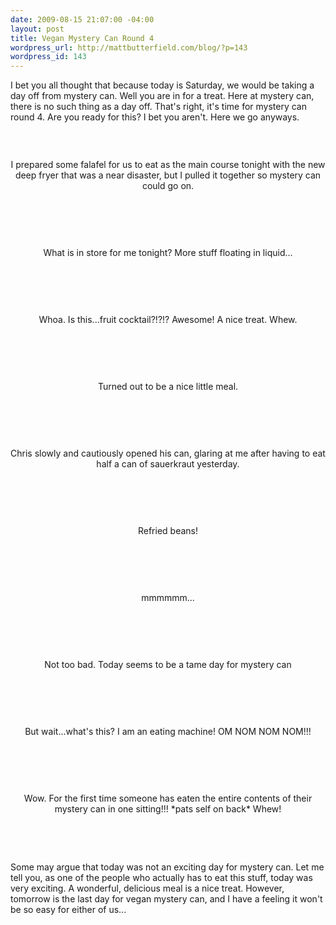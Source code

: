 ```yaml
--- 
date: 2009-08-15 21:07:00 -04:00
layout: post
title: Vegan Mystery Can Round 4
wordpress_url: http://mattbutterfield.com/blog/?p=143
wordpress_id: 143
---
```

I bet you all thought that because today is Saturday, we would be taking a day off from mystery can.  Well you are in for a treat.  Here at mystery can, there is no such thing as a day off.  That's right, it's time for mystery can round 4.  Are you ready for this?  I bet you aren't.  Here we go anyways.

<p><P align "left">&nbsp;</P></p>
<p style="text-align: center;"><img src="http://i70.photobucket.com/albums/i115/fireparagon/mc401.jpg" alt="" /></p>
<p style="text-align: center;">I prepared some falafel for us to eat as the main course tonight with the new deep fryer that was a near disaster, but I pulled it together so mystery can could go on.</p>
<p><P align "left">&nbsp;</P></p>


<p><P align "left">&nbsp;</P></p>
<p style="text-align: center;"><img src="http://i70.photobucket.com/albums/i115/fireparagon/mc402.jpg" alt="" /></p>
<p style="text-align: center;">What is in store for me tonight?  More stuff floating in liquid...</p>
<p><P align "left">&nbsp;</P></p>


<p><P align "left">&nbsp;</P></p>
<p style="text-align: center;"><img src="http://i70.photobucket.com/albums/i115/fireparagon/mc403.jpg" alt="" /></p>
<p style="text-align: center;">Whoa.  Is this...fruit cocktail?!?!?  Awesome!  A nice treat.  Whew.</p>
<p><P align "left">&nbsp;</P></p>


<p><P align "left">&nbsp;</P></p>
<p style="text-align: center;"><img src="http://i70.photobucket.com/albums/i115/fireparagon/mc404.jpg" alt="" /></p>
<p style="text-align: center;">Turned out to be a nice little meal.</p>
<p><P align "left">&nbsp;</P></p>


<p><P align "left">&nbsp;</P></p>
<p style="text-align: center;"><img src="http://i70.photobucket.com/albums/i115/fireparagon/mc405.jpg" alt="" /></p>
<p style="text-align: center;">Chris slowly and cautiously opened his can, glaring at me after having to eat half a can of sauerkraut yesterday.</p>
<p><P align "left">&nbsp;</P></p>


<p><P align "left">&nbsp;</P></p>
<p style="text-align: center;"><img src="http://i70.photobucket.com/albums/i115/fireparagon/mc406.jpg" alt="" /></p>
<p style="text-align: center;">Refried beans!</p>
<p><P align "left">&nbsp;</P></p>


<p><P align "left">&nbsp;</P></p>
<p style="text-align: center;"><img src="http://i70.photobucket.com/albums/i115/fireparagon/mc407.jpg" alt="" /></p>
<p style="text-align: center;">mmmmmm...</p>
<p><P align "left">&nbsp;</P></p>


<p><P align "left">&nbsp;</P></p>
<p style="text-align: center;"><img src="http://i70.photobucket.com/albums/i115/fireparagon/mc408.jpg" alt="" /></p>
<p style="text-align: center;">Not too bad.  Today seems to be a tame day for mystery can</p>
<p><P align "left">&nbsp;</P></p>


<p><P align "left">&nbsp;</P></p>
<p style="text-align: center;"><img src="http://i70.photobucket.com/albums/i115/fireparagon/mc409.jpg" alt="" /></p>
<p style="text-align: center;">But wait...what's this?  I am an eating machine!  OM NOM NOM NOM!!!</p>
<p><P align "left">&nbsp;</P></p>


<p><P align "left">&nbsp;</P></p>
<p style="text-align: center;"><img src="http://i70.photobucket.com/albums/i115/fireparagon/mc410.jpg" alt="" /></p>
<p style="text-align: center;">Wow.  For the first time someone has eaten the entire contents of their mystery can in one sitting!!!  *pats self on back*  Whew!</p>
<p><P align "left">&nbsp;</P></p>

<p><P align "left">&nbsp;</P></p>
Some may argue that today was not an exciting day for mystery can.  Let me tell you, as one of the people who actually has to eat this stuff, today was very exciting.  A wonderful, delicious meal is a nice treat.  However, tomorrow is the last day for vegan mystery can, and I have a feeling it won't be so easy for either of us...
